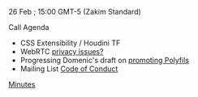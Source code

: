 26 Feb ; 15:00 GMT-5 (Zakim Standard)  

Call Agenda  

* CSS Extensibility / Houdini TF 
* WebRTC [privacy issues?](http://www.unhappyghost.com/2015/02/webrtc-killing-tor-vpn-ip-masking-privacy.html)
* Progressing Domenic's draft on [promoting Polyfils](https://code.stypi.com/domenic/Polyfills%20are%20Good%20Finding.md)
* Mailing List [Code of Conduct](https://github.com/w3ctag/w3ctag.github.io/blob/conducttweak/about/tagmlcode.md)

[Minutes](https://github.com/w3ctag/meetings/blob/gh-pages/2015/telcons/02-26-houdini-minutes.md)
